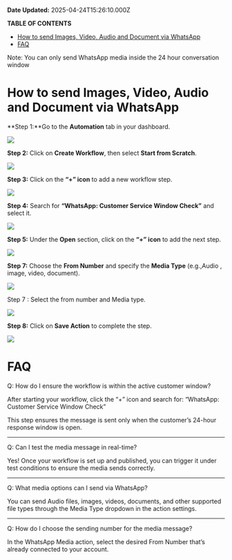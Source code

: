 **Date Updated:** 2025-04-24T15:26:10.000Z

**TABLE OF CONTENTS**

* [How to send Images, Video, Audio and Document via WhatsApp](#%E2%80%8BHow-to-send-Images,-Video,-Audio-and-Document-via-WhatsApp)
* [FAQ](#FAQ)

  
Note: You can only send WhatsApp media inside the 24 hour conversation window

#   

# How to send Images, Video, Audio and Document via WhatsApp

  
**Step 1:**Go to the **Automation** tab in your dashboard.

  
![](https://s3.amazonaws.com/cdn.freshdesk.com/data/helpdesk/attachments/production/155045580731/original/u8aJHt15WV4o6TlmrA3C5pvxt-_MCPLYUw.png?1745485217)
  
  
**Step 2:** Click on **Create Workflow**, then select **Start from Scratch**.

![](https://s3.amazonaws.com/cdn.freshdesk.com/data/helpdesk/attachments/production/155045580825/original/zxm_pvd2hKpDcuUwfhiV1uVKIBFHO7cuWg.png?1745485288)
  
  
**Step 3:** Click on the **“+” icon** to add a new workflow step.

![](https://s3.amazonaws.com/cdn.freshdesk.com/data/helpdesk/attachments/production/155045581489/original/lJB_r3TEqJyspIG6jsV4KnrvLgs9QMfmIw.png?1745485753)

  
**Step 4:** Search for **“WhatsApp: Customer Service Window Check”** and select it.

![](https://s3.amazonaws.com/cdn.freshdesk.com/data/helpdesk/attachments/production/155045581858/original/U3jhl-Ru6fnVb-9WzReTQ21Yb3FeCeHdPw.png?1745485943)

  
**Step 5:** Under the **Open** section, click on the **“+” icon** to add the next step.

![](https://s3.amazonaws.com/cdn.freshdesk.com/data/helpdesk/attachments/production/155045582056/original/prxqdl3Cc38Z8fif9qBqttuQqAQXkYdcIA.png?1745486079)

  
**Step 7:** Choose the **From Number** and specify the **Media Type** (e.g.,Audio , image, video, document).

![](https://s3.amazonaws.com/cdn.freshdesk.com/data/helpdesk/attachments/production/155045582495/original/YYIHFCIxxH8Pmzh8dUmBFNDKn6jPrvUdkA.png?1745486309)

  
Step 7 : Select the from number and Media type.

![](https://s3.amazonaws.com/cdn.freshdesk.com/data/helpdesk/attachments/production/155045582664/original/aLcgcTu0SHWcRNBeQQOL1wRRTIXes6sT_g.png?1745486413)

  
**Step 8:** Click on **Save Action** to complete the step.

![](https://s3.amazonaws.com/cdn.freshdesk.com/data/helpdesk/attachments/production/155045582765/original/-N8jHztIRqZY3TvcjN2H9O_fzvRt-7TDWg.png?1745486493)
  
  
# FAQ

  
Q: How do I ensure the workflow is within the active customer window?

After starting your workflow, click the “+” icon and search for: “WhatsApp: Customer Service Window Check”

This step ensures the message is sent only when the customer’s 24-hour response window is open.

---

Q: Can I test the media message in real-time?

Yes! Once your workflow is set up and published, you can trigger it under test conditions to ensure the media sends correctly.

  
---

Q: What media options can I send via WhatsApp?

You can send Audio files, images, videos, documents, and other supported file types through the Media Type dropdown in the action settings.

  
---

Q: How do I choose the sending number for the media message?

In the WhatsApp Media action, select the desired From Number that’s already connected to your account.

  